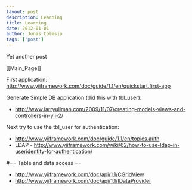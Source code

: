 ```yaml
---
layout: post
description: Learning
title: Learning
date: 2012-01-01
author: Jonas Colmsjo
tags: ['post']
---
```


Yet another post





[[Main_Page]]

First application:
' http://www.yiiframework.com/doc/guide/1.1/en/quickstart.first-app

Generate Simple DB application (did this with tbl_user):
* http://www.larryullman.com/2009/11/07/creating-models-views-and-controllers-in-yii-2/

Next try to use the tbl_user for authentication:
* http://www.yiiframework.com/doc/guide/1.1/en/topics.auth
* LDAP - http://www.yiiframework.com/wiki/62/how-to-use-ldap-in-useridentity-for-authentication/


#== Table and data access ==

* http://www.yiiframework.com/doc/api/1.1/CGridView
* http://www.yiiframework.com/doc/api/1.1/IDataProvider
